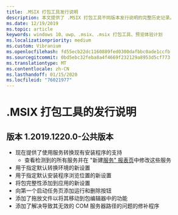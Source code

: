 ```yaml
---
title: .MSIX 打包工具发行说明
description: 本文提供了 .MSIX 打包工具不同版本发行说明的完整历史记录。
ms.date: 12/19/2019
ms.topic: article
keywords: windows 10、uwp、.msix、.msix 打包工具、预览体验计划
ms.localizationpriority: medium
ms.custom: Vibranium
ms.openlocfilehash: fd55ecb22dc1160889fed0300dafbbc0ade1ccfb
ms.sourcegitcommit: 0bd5ebc32feba8a4f4669f232129a8953d5cf773
ms.translationtype: MT
ms.contentlocale: zh-CN
ms.lasthandoff: 01/15/2020
ms.locfileid: "76021977"
---
```

# <a name="release-notes-for-the-msix-packaging-tool"></a>.MSIX 打包工具的发行说明

## <a name="version-1201912200---public-release"></a>版本 1.2019.1220.0-公共版本
- 现在提供了使用服务转换现有安装程序的支持
  - 查看检测到的所有服务并在 "新建[服务" 报表页](../convert-an-installer-with-services.md)中修改这些服务
- 用于指定默认转换环境的新设置
- 用于指定默认安装程序浏览位置的新设置
- 将包完整性添加到应用的新设置
- 向第一个启动任务页添加运行和删除按钮
- 添加了拖放文件以将其移动到包编辑器中的功能
- 添加了解决导致其无效的 COM 服务器路径的问题的修补程序

